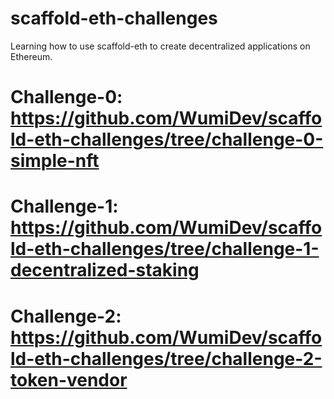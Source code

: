 # scaffold-eth-challenges
Learning how to use scaffold-eth to create decentralized applications on Ethereum.
#
# Challenge-0: https://github.com/WumiDev/scaffold-eth-challenges/tree/challenge-0-simple-nft
#
# Challenge-1: https://github.com/WumiDev/scaffold-eth-challenges/tree/challenge-1-decentralized-staking
#
# Challenge-2: https://github.com/WumiDev/scaffold-eth-challenges/tree/challenge-2-token-vendor
